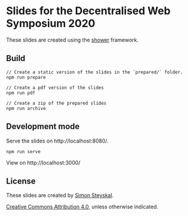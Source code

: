 # Slides for the Decentralised Web Symposium 2020

These slides are created using the [shower](https://github.com/shower/shower) framework.

## Build

```
// Create a static version of the slides in the `prepared/` folder.
npm run prepare

// Create a pdf version of the slides
npm run pdf

// Create a zip of the prepared slides
npm run archive
```

## Development mode

Serve the slides on http://localhost:8080/.

```
npm run serve
```

View on http://localhost:3000/

## License

These slides are created by [Simon Steyskal](https://steyskal.info/).

[Creative Commons Attribution 4.0](https://creativecommons.org/licenses/by/4.0/), unless otherwise indicated.
